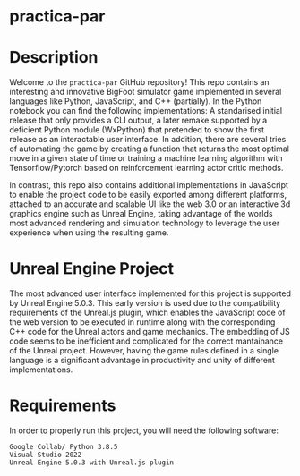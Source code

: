 # practica-par

# Description

Welcome to the ``practica-par`` GitHub repository! This repo contains an interesting and innovative BigFoot simulator game implemented in several languages like Python, JavaScript, and C++ (partially). In the Python notebook you can find the following implementations: A standarised initial release that only provides a CLI output, a later remake supported by a deficient Python module (WxPython) that pretended to show the first release as an interactable user interface. In addition, there are several tries of automating the game by creating a function that returns the most optimal move in a given state of time or training a machine learning algorithm with Tensorflow/Pytorch based on reinforcement learning actor critic methods.

In contrast, this repo also contains additional implementations in JavaScript to enable the project code to be easily exported among different platforms, attached to an accurate and scalable UI like the web 3.0 or an interactive 3d graphics engine such as Unreal Engine, taking advantage of the worlds most advanced rendering and simulation technology to leverage the user experience when using the resulting game.

# Unreal Engine Project

The most advanced user interface implemented for this project is supported by Unreal Engine 5.0.3. This early version is used due to the compatibility requirements of the Unreal.js plugin, which enables the JavaScript code of the web version to be executed in runtime along with the corresponding C++ code for the Unreal actors and game mechanics. The embedding of JS code seems to be inefficient and complicated for the correct mantainance of the Unreal project. However, having the game rules defined in a single language is a significant advantage in productivity and unity of different implementations.

# Requirements

In order to properly run this project, you will need the following software:

    Google Collab/ Python 3.8.5
    Visual Studio 2022
    Unreal Engine 5.0.3 with Unreal.js plugin
